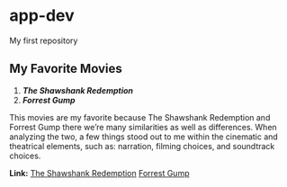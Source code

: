 # app-dev
My first repository
## **My Favorite Movies**
1. ***The Shawshank Redemption***
2. ***Forrest Gump***

This movies are my favorite because The Shawshank Redemption and Forrest Gump there we’re many similarities as well as differences. When analyzing the two, a few things stood out to me within the cinematic and theatrical elements, such as: narration, filming choices, and soundtrack choices.

**Link:**
[The Shawshank Redemption](https://www.rottentomatoes.com/m/shawshank_redemption)
[Forrest Gump](https://www.rottentomatoes.com/m/forrest_gump)
